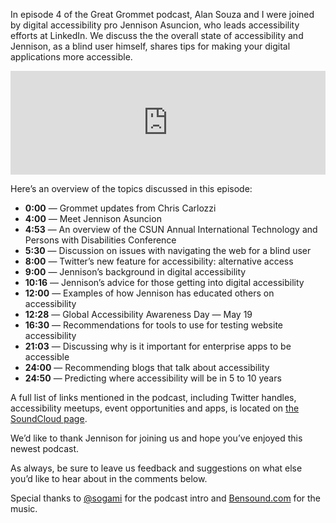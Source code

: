 In episode 4 of the Great Grommet podcast, Alan Souza and I were joined by digital accessibility pro Jennison Asuncion, who leads accessibility efforts at LinkedIn. We discuss the the overall state of accessibility and Jennison, as a blind user himself, shares tips for making your digital applications more accessible.

<iframe width="100%" height="166" scrolling="no" frameborder="no" src="https://w.soundcloud.com/player/?url=https%3A//api.soundcloud.com/tracks/257681520&amp;auto_play=false&amp;hide_related=false&amp;show_comments=true&amp;show_user=true&amp;show_reposts=false&amp;visual=true"></iframe>

Here’s an overview of the topics discussed in this episode:

* **0:00** — Grommet updates from Chris Carlozzi
* **4:00** — Meet Jennison Asuncion
* **4:53** — An overview of the CSUN Annual International Technology and Persons with Disabilities Conference
* **5:30** — Discussion on issues with navigating the web for a blind user
* **8:00** — Twitter’s new feature for accessibility: alternative access
* **9:00** — Jennison’s background in digital accessibility
* **10:16** — Jennison’s advice for those getting into digital accessibility
* **12:00** — Examples of how Jennison has educated others on accessibility
* **12:28** — Global Accessibility Awareness Day — May 19
* **16:30** — Recommendations for tools to use for testing website accessibility
* **21:03** — Discussing why is it important for enterprise apps to be accessible
* **24:00** — Recommending blogs that talk about accessibility
* **24:50** — Predicting where accessibility will be in 5 to 10 years

A full list of links mentioned in the podcast, including Twitter handles, accessibility meetups, event opportunities and apps, is located on [the SoundCloud page](https://soundcloud.com/grommetux/episode-4-interview-with-digital-accessibility-pro-jennison-asuncion).

We’d like to thank Jennison for joining us and hope you’ve enjoyed this newest podcast.

As always, be sure to leave us feedback and suggestions on what else you’d like to hear about in the comments below.

Special thanks to [@sogami](https://twitter.com/sogami) for the podcast intro and [Bensound.com](http://www.bensound.com/) for the music.
